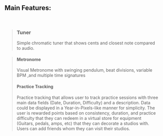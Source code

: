 ## Main Features:
⠀
>### Tuner
> Simple chromatic tuner that shows cents and closest note compared to audio.

>#### Metronome
>Visual Metronome with swinging pendulum, beat divisions, variable BPM ,and multiple time signatures
 ⠀
>#### Practice Tracking
>  Practice tracking that allows user to track practice sessions with three main data fields (Date, Duration, Difficulty) and a description. Data could be displayed in a Year-in-Pixels-like manner for simplicity. The user is rewarded points based on consistency, duration, and practice difficulty that they can redeem in a virtual store for equipment (Guitars, pedals, amps, etc) that they can decorate a studios with. Users can add friends whom they can visit their studios.

